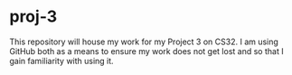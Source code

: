 # proj-3
This repository will house my work for my Project 3 on CS32. I am using GitHub both as a means to ensure my work does not get lost and so that I gain familiarity with using it.
